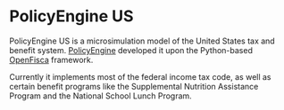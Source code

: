 # PolicyEngine US

PolicyEngine US is a microsimulation model of the United States tax and benefit system.
[PolicyEngine](https://policyengine.org) developed it upon the Python-based [OpenFisca](https://openfisca.org) framework.

Currently it implements most of the federal income tax code, as well as certain benefit programs like the Supplemental Nutrition Assistance Program and the National School Lunch Program.
